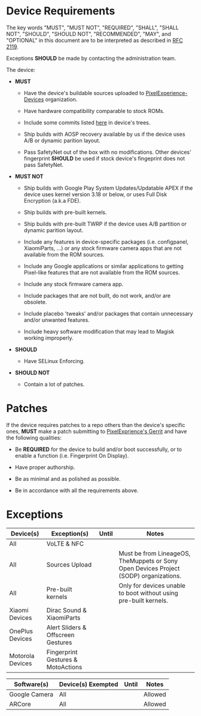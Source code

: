 # Device Requirements

The key words "MUST", "MUST NOT", "REQUIRED", "SHALL", "SHALL NOT", "SHOULD", "SHOULD NOT", "RECOMMENDED",  "MAY", and "OPTIONAL" in this document are to be interpreted as described in [RFC 2119](https://tools.ietf.org/html/rfc2119).

Exceptions **SHOULD** be made by contacting the administration team.

The device:

- **MUST** 
 
  - Have the device's buildable sources uploaded to [PixelExperience-Devices](https://github.com/PixelExperience-Devices) organization. 
  
  - Have hardware compatibility comparable to stock ROMs.
    
  - Include some commits listed [here](https://github.com/PixelExperience-Devices/required_commits) in device's trees.
    
  - Ship builds with AOSP recovery available by us if the device uses A/B or dynamic parition layout.
    
  - Pass SafetyNet out of the box with no modifications. Other devices' fingerprint **SHOULD** be used if stock device's fingeprint does not pass SafetyNet.

- **MUST NOT**

  - Ship builds with Google Play System Updates/Updatable APEX if the device uses kernel version 3.18 or below, or uses Full Disk Encryption (a.k.a FDE).
    
  - Ship builds with pre-built kernels.
    
  - Ship builds with pre-built TWRP if the device uses A/B partition or dynamic parition layout.

  - Include any features in device-specific packages (i.e. configpanel, XiaomiParts, ...) or any stock firmware camera apps that are not available from the ROM sources.
    
  - Include any Google applications or similar applications to getting Pixel-like features that are not available from the ROM sources.
    
  - Include any stock firmware camera app.

  - Include packages that are not built, do not work, and/or are obsolete.
  
  - Include placebo 'tweaks' and/or packages that contain unnecessary and/or unwanted features.
    
  - Include heavy software modification that may lead to Magisk working improperly.
 
- **SHOULD**  <br>

  - Have SELinux Enforcing.

- **SHOULD NOT** <br>

   - Contain a lot of patches. 
    
# Patches

If the device requires patches to a repo others than the device's specific ones, **MUST** make a patch submitting to [PixelExprience's Gerrit](https://gerrit.pixelexperience.org) and have the following qualities:

- Be **REQUIRED** for the device to build and/or boot successfully, or to enable a function (i.e. Fingerprint On Display).
  
- Have proper authorship.

- Be as minimal and as polished as possible.

- Be in accordance with all the requirements above.

# Exceptions
Device(s)        | Exception(s)                          | Until | Notes
-----------------|---------------------------------------|-------|-------------------------------------------------------------------------------------
All              | VoLTE & NFC                           |       |
All              | Sources Upload                        |       |Must be from LineageOS, TheMuppets or Sony Open Devices Project (SODP) organizations.
All              | Pre-built kernels                     |       | Only for devices unable to boot without using pre-built kernels.
Xiaomi Devices   | Dirac Sound & XiaomiParts             |       |
OnePlus Devices  | Alert Sliders & Offscreen Gestures    |       |
Motorola Devices | Fingerprint Gestures & MotoActions    |       |

Software(s)      | Device(s) Exempted | Until | Notes 
-----------------| -------------------|-------|--------
Google Camera    | All                |       | Allowed
ARCore           | All                |       | Allowed
